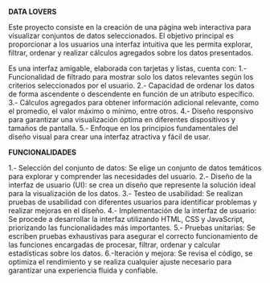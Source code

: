 **DATA LOVERS**

Este proyecto consiste en la creación de una página web interactiva para visualizar conjuntos de datos seleccionados. El objetivo principal es proporcionar a los usuarios una interfaz intuitiva que les permita explorar, filtrar, ordenar y realizar cálculos agregados sobre los datos presentados.

Es una interfaz amigable, elaborada con tarjetas y listas, cuenta con:
1.- Funcionalidad de filtrado para mostrar solo los datos relevantes según los criterios seleccionados por el usuario.
2.- Capacidad de ordenar los datos de forma ascendente o descendente en función de un atributo específico.
3.- Cálculos agregados para obtener información adicional relevante, como el promedio, el valor máximo o mínimo, entre otros.
4.- Diseño responsivo para garantizar una visualización óptima en diferentes dispositivos y tamaños de pantalla.
5.- Enfoque en los principios fundamentales del diseño visual para crear una interfaz atractiva y fácil de usar.

**FUNCIONALIDADES**

1.- Selección del conjunto de datos: Se elige un conjunto de datos temáticos para explorar y comprender las necesidades del usuario.
2.- Diseño de la interfaz de usuario (UI): se crea un diseño que represente la solución ideal para la visualización de los datos.
3.- Testeo de usabilidad: Se realizan pruebas de usabilidad con diferentes usuarios para identificar problemas y realizar mejoras en el diseño.
4.- Implementación de la interfaz de usuario: Se procede a desarrollar la interfaz utilizando HTML, CSS y JavaScript, priorizando las funcionalidades más importantes.
5.- Pruebas unitarias: Se escriben pruebas exhaustivas para asegurar el correcto funcionamiento de las funciones encargadas de procesar, filtrar, ordenar y calcular estadísticas sobre los datos.
6.-Iteración y mejora: Se revisa el código, se optimiza el rendimiento y se realiza cualquier ajuste necesario para garantizar una experiencia fluida y confiable.

